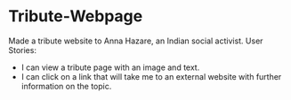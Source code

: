 # Tribute-Webpage

Made a tribute website to Anna Hazare, an Indian social activist.
User Stories:
- I can view a tribute page with an image and text.
-  I can click on a link that will take me to an external website with further information on the topic.
